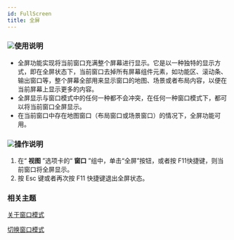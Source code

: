 ```yaml
---
id: FullScreen
title: 全屏
---
```

### ![](../img/read.gif)使用说明

  * 全屏功能实现将当前窗口充满整个屏幕进行显示。它是以一种独特的显示方式，即在全屏状态下，当前窗口去掉所有屏幕组件元素，如功能区、滚动条、输出窗口等，整个屏幕全部用来显示窗口的地图、场景或者布局内容，以便在当前屏幕上显示更多的内容。
  * 全屏显示与窗口模式中的任何一种都不会冲突，在任何一种窗口模式下，都可以将当前窗口全屏显示。
  * 在当前窗口中存在地图窗口（布局窗口或场景窗口）的情况下，全屏功能可用。

### ![](../img/read.gif)操作说明

  1. 在“ **视图** ”选项卡的“ **窗口** ”组中，单击“全屏”按钮，或者按 F11快捷键，则当前窗口将全屏显示。
  2. 按 Esc 键或者再次按 F11 快捷键退出全屏状态。

###  相关主题

 [关于窗口模式](WindowsModel_Basic)

 [切换窗口模式](WindowsModel)


